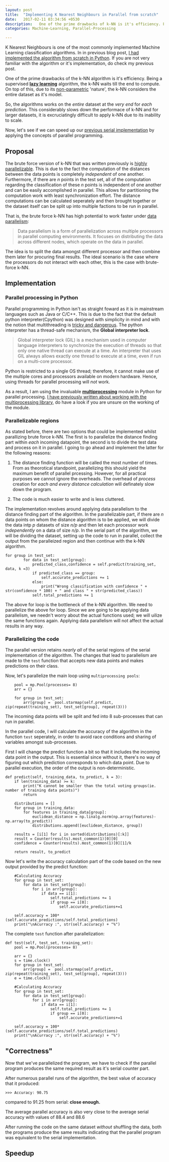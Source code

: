 ```yaml
---
layout: post
title:  "Implementing K Nearest Neighbours in Parallel from scratch"
date:   2017-02-11 03:34:56 +0530
description:   One of the prime drawbacks of k-NN is it's efficiency. Fortunately, the brute force version of k-NN that was written previously is highly parallelizable. This is due to the fact the computation of the distances between the data points is completely _independent_ of one another. Furthermore, if there are _n_ points in the test set, all of the computation regarding the classification of these _n_ points is independent of one another and can be easily accomplished in parallel. In this post I will implement the algorithm from scratch in Python in parallel.
categories: Machine-Learning, Parallel-Processing

---
```


K Nearest Neighbours is one of the most commonly implemented Machine Learning classification algorithms. In in previous blog post, [I had implemented the algorithm from scratch in Python](/). If you are not very familiar with the algorithm or it's implementation, do check my previous post.

One of the prime drawbacks of the k-NN algorithm is it's efficiency. Being a supervised **[lazy learning](https://en.wikipedia.org/wiki/Lazy_learning)** algorithm, the k-NN waits till the end to compute. On top of this, due to its [non-parametric](https://en.wikipedia.org/wiki/Non-parametric_statistics) 'nature', the k-NN considers the entire dataset as it's model. 

So, the algorithms works on the _entire_ dataset at the _very end_ for _each prediction_. This considerably slows down the performace of k-NN and for larger datasets, it is excruciatingly difficult to apply k-NN due to its inability to scale.

Now, let's see if we can speed up our [previous serial implementation](https://github.com/madhug-nadig/Machine-Learning-Algorithms-from-Scratch/blob/master/K%20Nearest%20Neighbours.py) by applying the concepts of parallel programming.

## Proposal

The brute force version of k-NN that was written previously is [highly parallelizable](http://web.cs.ucdavis.edu/~amenta/pubs/bfknn.pdf). This is due to the fact the computation of the distances between the data points is completely _independent_ of one another. Furthermore, if there are _n_ points in the test set, all of the computation regarding the classification of these _n_ points is independent of one another and can be easily accomplished in parallel. This allows for partitioning the computation work with least synchronization effort. The distance computations can be calculated seperately and then brought together or the dataset itself can be split up into multiple factions to be run in parallel. 

That is, the brute force k-NN has high potential to work faster under [data parallelism](https://en.wikipedia.org/wiki/Data_parallelism):

> Data parallelism is a form of parallelization across multiple processors in parallel computing environments. It focuses on distributing the data across different nodes, which operate on the data in parallel.

The idea is to split the data amongst different processor and then combine them later for procuring final results. The ideal scenario is the case where the processors do not interact with each other, this is the case with brute-force k-NN.

## Implementation

### Parallel processing in Python

Parallel programming in Python isn't as straight foward as it is in mainstream languages such as Java or C/C++. This is due to the fact that the default python interpreter(Cpython) was designed with simplicity in mind and with the notion that multithreading is [tricky and dangerous](http://www.softpanorama.org/People/Ousterhout/Threads/index.shtml).  The python interpreter has a thread-safe mechanism, the **Global interpreter lock**. 

>Global interpreter lock (GIL) is a mechanism used in computer language interpreters to synchronize the execution of threads so that only one native thread can execute at a time. An interpreter that uses GIL always allows exactly one thread to execute at a time, even if run on a multi-core processor.

Python is restricted to a single OS thread; therefore, it cannot make use of the multiple cores and processors available on modern hardware. Hence, using threads for parallel processing will _not_ work.

As a result, I am using the invaluable **[multiprocessing](http://docs.python.org/3/library/multiprocessing.html?highlight=multiprocessing#multiprocessing)** module in Python for parallel processing. [I have previously written about working with the multiprocessing library](), do have a look if you are unsure on the working of the module.

### Parallelizable regions

As stated before, there are two options that could be implemented whilst parallizing brute force k-NN. The first is to parallelize the distance finding part within _each_ incoming datapoint, the second is to divide the test data and process on it in parallel. I going to go ahead and implement the latter for the following reasons:

1. The distance finding function will be called the most number of times. From as theorotical standpoint, parallelizing this should yield the maximum benefit of parallel prcessing. However, for all practical purposes we cannot ignore the overheads. The overhead of *process* creation for *each and every distance calculation* will definately slow down the program.

2. The code is much easier to write and is less cluttered.

The implementation revolves around applying data parallelism to the distance finding part of the algorithm. In the parallelizable part, if there are _n_ data points on whom the distance algorithm is to be applied, we will divide the data intp _p_ datasets of size _n/p_ and then let each processor work _independently_ on a data of size _n/p_. In the serial part of the algorithm, we will be dividing the dataset, setting up the code to run in parallel, collect the output from the paralleized region and then continue with the k-NN algorithm.

	for group in test_set:
			for data in test_set[group]:
				predicted_class,confidence = self.predict(training_set, data, k =3)
				if predicted_class == group:
					self.accurate_predictions += 1
				else:
					print("Wrong classification with confidence " + str(confidence * 100) + " and class " + str(predicted_class))
				self.total_predictions += 1

The above for loop is the bottleneck of the k-NN algorithm. We need to parallelize the above for loop. Since we are going to be applying data parallelism, we needn't worry about the actual functions used; we will uilize the same functions again. Applying data parallelism will not affect the actual results in any way. 

### Parallelizing the code

The parallel version retains *nearly all* of the serial regions of the serial implementation of the algorithm. The changes that lead to parallelism are made to the `test` function that accepts new data points and makes predictions on their class.

Now, let's parallelize the main loop using `multiprocessing pools`:

		pool = mp.Pool(processes= 8)
		arr = {}
		
		for group in test_set:
			arr[group] =  pool.starmap(self.predict, zip(repeat(training_set), test_set[group], repeat(3)))
		
The incoming data points will be split and fed into 8 sub-processes that can run in parallel. 


In the parallel code, I will calculate the accuracy of the algorithm in the function `test` seperately, in order to avoid race conditions and sharing of variables amongst sub-processes. 

First I will change the predict function a bit so that it includes the incoming data point in the output. This is essential since without it, there's no way of figuring out which prediction corresponds to which data point. Due to parallel execution, the order of the output is non-deterministic. 

	def predict(self, training_data, to_predict, k = 3):
		if len(training_data) >= k:
			print("K cannot be smaller than the total voting groups(ie. number of training data points)")
			return
		
		distributions = []
		for group in training_data:
			for features in training_data[group]:
				euclidean_distance = np.linalg.norm(np.array(features)- np.array(to_predict))
				distributions.append([euclidean_distance, group])
		
		results = [i[1] for i in sorted(distributions)[:k]]
		result = Counter(results).most_common(1)[0][0]
		confidence = Counter(results).most_common(1)[0][1]/k
		
		return result, to_predict 


Now let's write the accuracy calculation part of the code based on the new output provided by the predict function:

		#Calculating Accuracy
		for group in test_set:
			for data in test_set[group]:
				for i in arr[group]:
					if data == i[1]:
						self.total_predictions += 1
						if group == i[0]:
							self.accurate_predictions+=1
		
		self.accuracy = 100*(self.accurate_predictions/self.total_predictions)
		print("\nAcurracy :", str(self.accuracy) + "%")


The complete `test` function after parallelization:

	def test(self, test_set, training_set):
		pool = mp.Pool(processes= 8)

		arr = {}
		s = time.clock()
		for group in test_set:
			arr[group] =  pool.starmap(self.predict, zip(repeat(training_set), test_set[group], repeat(3)))
		e = time.clock()

		#Calculating Accuracy
		for group in test_set:
			for data in test_set[group]:
				for i in arr[group]:
					if data == i[1]:
						self.total_predictions += 1
						if group == i[0]:
							self.accurate_predictions+=1
		
		self.accuracy = 100*(self.accurate_predictions/self.total_predictions)
		print("\nAcurracy :", str(self.accuracy) + "%")

## "Correctness"

Now that we've parallelized the program, we have to check if the parallel program produces the same required result as it's serial counter part. 

After numerous parallel runs of the algorithm, the best value of accuracy that it produced:

	>>> Accuracy: 90.75

compared to 91.25 from serial: __close enough.__

The average parallel accuracy is also very close to the average serial accuracy with values of 88.4 and 88.6

After running the code on the same dataset *without* shuffling the data, both the programs produce the same results indicating that the parallel program was equivalent to the serial implementation.

## Speedup
